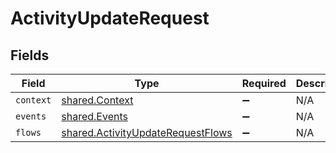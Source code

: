 # ActivityUpdateRequest


## Fields

| Field                                                                                         | Type                                                                                          | Required                                                                                      | Description                                                                                   |
| --------------------------------------------------------------------------------------------- | --------------------------------------------------------------------------------------------- | --------------------------------------------------------------------------------------------- | --------------------------------------------------------------------------------------------- |
| `context`                                                                                     | [shared.Context](../../../sdk/models/shared/context.md)                                       | :heavy_minus_sign:                                                                            | N/A                                                                                           |
| `events`                                                                                      | [shared.Events](../../../sdk/models/shared/events.md)                                         | :heavy_minus_sign:                                                                            | N/A                                                                                           |
| `flows`                                                                                       | [shared.ActivityUpdateRequestFlows](../../../sdk/models/shared/activityupdaterequestflows.md) | :heavy_minus_sign:                                                                            | N/A                                                                                           |